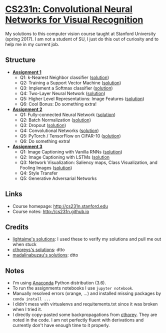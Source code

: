 # [CS231n: Convolutional Neural Networks for Visual Recognition](http://cs231n.stanford.edu)

My solutions to this computer vision course taught at Stanford University (spring 2017).
I am not a student of SU, I just do this out of curiosity and to help me in my current job.

## Structure

* [**Assignment 1**](http://cs231n.github.io/assignments2017/assignment1)
    - Q1: k-Nearest Neighbor classifier ([solution](https://gitlab.com/me-learnz/CS231n/blob/master/assignment1/knn.ipynb))
    - Q2: Training a Support Vector Machine ([solution](https://gitlab.com/me-learnz/CS231n/blob/master/assignment1/svm.ipynb))
    - Q3: Implement a Softmax classifier ([solution](https://gitlab.com/me-learnz/CS231n/blob/master/assignment1/softmax.ipynb))
    - Q4: Two-Layer Neural Network ([solution](https://gitlab.com/me-learnz/CS231n/blob/master/assignment1/two_layer_net.ipynb))
    - Q5: Higher Level Representations: Image Features ([solution](https://gitlab.com/me-learnz/CS231n/blob/master/assignment1/features.ipynb))
    - Q6: Cool Bonus: Do something extra!
* [**Assignment 2**](http://cs231n.github.io/assignments2017/assignment2)
    - Q1: Fully-connected Neural Network ([solution](https://gitlab.com/me-learnz/CS231n/blob/master/assignment2/FullyConnectedNets.ipynb))
    - Q2: Batch Normalization ([solution](https://gitlab.com/me-learnz/CS231n/blob/master/assignment2/BatchNormalization.ipynb))
    - Q3: Dropout ([solution](https://gitlab.com/me-learnz/CS231n/blob/master/assignment2/Dropout.ipynb))
    - Q4: Convolutional Networks ([solution](https://gitlab.com/me-learnz/CS231n/blob/master/assignment2/ConvolutionalNetworks.ipynb))
    - Q5: PyTorch / TensorFlow on CIFAR-10 ([solution](https://gitlab.com/me-learnz/CS231n/blob/master/assignment2/TensorFlow.ipynb))
    - Q6: Do something extra!
* [**Assignment 3**](http://cs231n.github.io/assignments2017/assignment3)
    - Q1: Image Captioning with Vanilla RNNs ([solution](https://gitlab.com/me-learnz/CS231n/blob/master/assignment3/RNN_Captioning.ipynb))
    - Q2: Image Captioning with LSTMs ([solution](https://gitlab.com/me-learnz/CS231n/blob/master/assignment3/LSTM_Captioning.ipynb)
    - Q3: Network Visualization: Saliency maps, Class Visualization, and Fooling Images ([solution](https://gitlab.com/me-learnz/CS231n/blob/master/assignment3/NetworkVisualization-TensorFlow.ipynb))
    - Q4: Style Transfer
    - Q5: Generative Adversarial Networks
    
## Links

* Course homepage: http://cs231n.stanford.edu
* Course notes: http://cs231n.github.io

## Credits

* [lightaime's solutions](https://github.com/lightaime/cs231n): I used these to verify my solutions and pull me out when stuck
* [cthoreys's solutions](https://github.com/cthorey/CS231): dtto
* [madalinabuzau's solutions](https://github.com/madalinabuzau/CS231n-Convolutional-Neural-Networks-for-Visual-Recognition): dtto

## Notes

* I'm using [Anaconda](https://www.anaconda.com/distribution/) Python distribution (3.6).
* To run the assignments notebooks I use `jupyter notebook`.
* Manually resolved errors (xrange, ...) and installed missing packages by `conda install ...`
* I didn't mess with virtualenvs and requitements.txt since it was broken when I tried it.
* I directly copy-pasted some backpropagations from [cthorey](https://github.com/cthorey/CS231).
They are noted in the code.
I am not perfectly fluent with derivations and currently don't have enough time to it properly.
